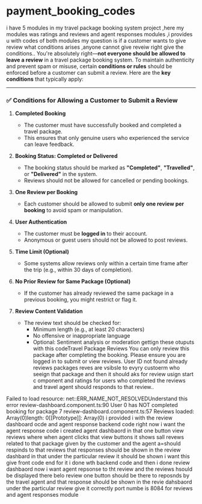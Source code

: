 # payment_booking_codes
i have 5 modules in my travel package booking system project ,here my modules was ratings and reviews and agent responses modules ,i provides u with codes of both modules my question is if a customer wants to give review what conditions arises ,anyone cannot give reveiw right give the conditions..
You're absolutely right—**not everyone should be allowed to leave a review** in a travel package booking system. To maintain authenticity and prevent spam or misuse, certain **conditions or rules** should be enforced before a customer can submit a review. Here are the **key conditions** that typically apply:

---

### ✅ **Conditions for Allowing a Customer to Submit a Review**

1. **Completed Booking**
   - The customer must have successfully booked and completed a travel package.
   - This ensures that only genuine users who experienced the service can leave feedback.

2. **Booking Status: Completed or Delivered**
   - The booking status should be marked as **"Completed"**, **"Travelled"**, or **"Delivered"** in the system.
   - Reviews should not be allowed for cancelled or pending bookings.

3. **One Review per Booking**
   - Each customer should be allowed to submit **only one review per booking** to avoid spam or manipulation.

4. **User Authentication**
   - The customer must be **logged in** to their account.
   - Anonymous or guest users should not be allowed to post reviews.

5. **Time Limit (Optional)**
   - Some systems allow reviews only within a certain time frame after the trip (e.g., within 30 days of completion).

6. **No Prior Review for Same Package (Optional)**
   - If the customer has already reviewed the same package in a previous booking, you might restrict or flag it.

7. **Review Content Validation**
   - The review text should be checked for:
     - Minimum length (e.g., at least 20 characters)
     - No offensive or inappropriate language
     - Optional: Sentiment analysis or moderation
gettign these otuputs with this codeTravel Package Reviews
You can only review this package after completing the booking.
Please ensure you are logged in to submit or view reviews. User ID not found
already reviews packages reves are vsibsle to evyry custoerm who seeign that package and then it should aks for review usign start c omponent and ratings for users who completed the reviews and travel agent should responds to that review..

Failed to load resource: net::ERR_NAME_NOT_RESOLVEDUnderstand this error
review-dashboard.component.ts:90 User 0 has NOT completed booking for package 7
review-dashboard.component.ts:57 Reviews loaded: Array(0)length: 0[[Prototype]]: Array(0)
i provided i with the review dashboard ocde and agent response backend code right now i want the agent response code i created agent dashbaord in that one button view reviews where when agent clicks that view buttons it shows sall revews related to that package given by the customer and the agent a=should respinds to that reviews that responses should be shown in the review dashbard in that under the particular review it should be shown i want this give front code end for it i done wth backend code and then i done review dashbaord now i want agent repsonse to tht review and the reviews hsould be displayed there belo review one button should be there to reposnds by the travel agent and that response should be shown in the revie dahsbaord under the particular review give it correctly port numbe is 8084 for reviews and agent responses module 

 
